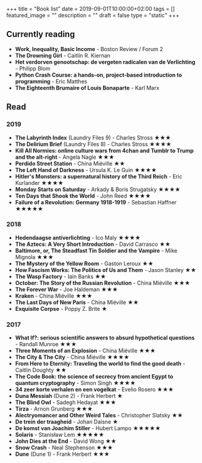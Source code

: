 +++
title =  "Book list"
date = 2019-09-01T10:00:00+02:00
tags = []
featured_image = ""
description = ""
draft = false
type = "static"
+++
## Currently reading
+ **Work, Inequality, Basic Income** - Boston Review / Forum 2
+ **The Drowning Girl** - Caitlín R. Kiernan 
+ **Het verdorven genootschap: de vergeten radicalen van de Verlichting** - Philipp Blom
+ **Python Crash Course: a hands-on, project-based introduction to programming** - Eric Matthes
+ **The Eighteenth Brumaire of Louis Bonaparte** - Karl Marx

## Read
### 2019
+ **The Labyrinth Index** (Laundry Files 9) - Charles Stross ★★★
+ **The Delirium Brief** (Laundry Files 8) - Charles Stross ★★★★
+ **Kill All Normies: online culture wars from 4chan and Tumblr to Trump and the alt-right** - Angela Nagle ★★★
+ **Perdido Street Station** - China Miéville ★★
+ **The Left Hand of Darkness** - Ursula K. Le Guin ★★★★
+ **Hitler's Monsters: a supernatural history of the Third Reich** - Eric Kurlander ★★★★
+ **Monday Starts on Saturday** - Arkady & Boris Strugatsky ★★★★
+ **Ten Days that Shook the World** - John Reed ★★★★
+ **Failure of a Revolution: Germany 1918-1919** - Sebastian Haffner ★★★★★

### 2018
+ **Hedendaagse antiverlichting** - Ico Maly ★★★★
+ **The Aztecs: A Very Short Introduction** - David Carrasco ★★
+ **Baltimore, or, The Steadfast Tin Soldier and the Vampire** - Mike Mignola ★★★
+ **The Mystery of the Yellow Room** - Gaston Leroux ★★
+ **How Fascism Works: The Politics of Us and Them** - Jason Stanley ★★
+ **The Wasp Factory** - Iain Banks ★★
+ **October: The Story of the Russian Revolution** - China Miéville ★★★
+ **The Forever War** - Joe Haldeman ★★★
+ **Kraken** - China Miéville ★★★
+ **The Last Days of New Paris** - China Miéville ★★
+ **Exquisite Corpse** - Poppy Z. Brite ★

### 2017
+ **What If?: serious scientific answers to absurd hypothetical questions** - Randall Munroe ★★★
+ **Three Moments of an Explosion** - China Miéville ★★★
+ **The City & The City** - China Miéville ★★★★
+ **From Here to Eternity: Traveling the world to find the good death** - Caitlin Doughty ★★
+ **The Code Book: the science of secrecy from ancient Egypt to quantum cryptography** - Simon Singh ★★★★
+ **34 zeer korte verhalen en een vogelkat** - Evelio Rosero ★★★
+ **Duna Messiah** (Dune 2) - Frank Herbert ★
+ **The Blind Owl** - Sadegh Hedayat ★★★
+ **Tirza** - Arnon Grunberg ★★★
+ **Alectryomancer and Other Weird Tales** - Christopher Slatsky ★★
+ **De trein der traagheid** - Johan Daisne ★
+ **De komst van Joachim Stiller** - Hubert Lampo ★★★★★
+ **Solaris** - Stanisław Lem ★★★★★
+ **John Dies at the End** - David Wong ★★
+ **Snow Crash** - Neal Stephenson ★★★
+ **Dune** (Dune 1) - Frank Herbert ★★★